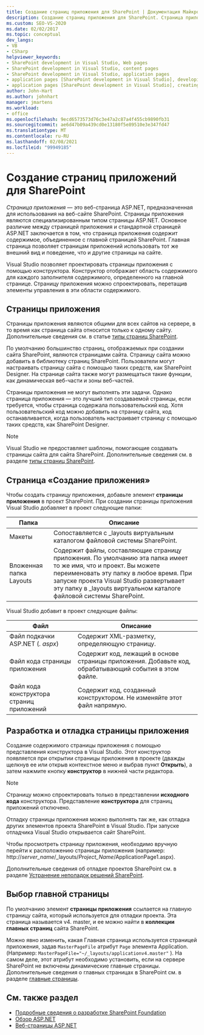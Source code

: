 ```yaml
---
title: Создание страниц приложения для SharePoint | Документация Майкрософт
description: Создание страниц приложения для SharePoint. Страница приложения — это веб-страница ASP.NET, предназначенная для использования на веб-сайте SharePoint.
ms.custom: SEO-VS-2020
ms.date: 02/02/2017
ms.topic: conceptual
dev_langs:
- VB
- CSharp
helpviewer_keywords:
- SharePoint development in Visual Studio, Web pages
- SharePoint development in Visual Studio, content pages
- SharePoint development in Visual Studio, application pages
- application pages [SharePoint development in Visual Studio], developing
- application pages [SharePoint development in Visual Studio], creating
author: John-Hart
ms.author: johnhart
manager: jmartens
ms.workload:
- office
ms.openlocfilehash: 9ecd6573573d76c3e47a2c87a4f455cb9890fb31
ms.sourcegitcommit: ae6d47b09a439cd0e13180f5e89510e3e347fd47
ms.translationtype: MT
ms.contentlocale: ru-RU
ms.lasthandoff: 02/08/2021
ms.locfileid: "99949185"
---
```

# <a name="create-application-pages-for-sharepoint"></a>Создание страниц приложений для SharePoint
  *Страница приложения* — это веб-страница ASP.NET, предназначенная для использования на веб-сайте SharePoint. Страницы приложения являются специализированным типом страницы ASP.NET. Основное различие между страницей приложения и стандартной страницей ASP.NET заключается в том, что страница приложения содержит содержимое, объединенное с главной страницей SharePoint. Главная страница позволяет страницам приложений использовать тот же внешний вид и поведение, что и другие страницы на сайте.

 Visual Studio позволяет проектировать страницы приложения с помощью конструктора. Конструктор отображает область содержимого для каждого заполнителя содержимого, определенного на главной странице. Страницу приложения можно спроектировать, перетащив элементы управления в эти области содержимого.

## <a name="application-pages"></a>Страницы приложения
 Страницы приложения являются общими для всех сайтов на сервере, в то время как страница сайта относится только к одному сайту. Дополнительные сведения см. в статье [типы страниц SharePoint](/previous-versions/office/developer/sharepoint-2010/aa979592(v=office.14)).

 По умолчанию большинство страниц, отображаемых при создании сайта SharePoint, являются страницами сайта. Страницу сайта можно добавить в библиотеку страниц SharePoint. Пользователи могут настраивать страницу сайта с помощью таких средств, как SharePoint Designer. На странице сайта также могут размещаться такие функции, как динамическая веб-части и зоны веб-частей.

 Страницы приложения не могут выполнять эти задачи. Однако страница приложения — это лучший тип создаваемой страницы, если требуется, чтобы страница содержала пользовательский код. Хотя пользовательский код можно добавить на страницу сайта, код останавливается, когда пользователь настраивает страницу с помощью таких средств, как SharePoint Designer.

> [!NOTE]
> Visual Studio не предоставляет шаблоны, помогающие создавать страницы сайта для сайта SharePoint. Дополнительные сведения см. в разделе [типы страниц SharePoint](/previous-versions/office/developer/sharepoint-2010/aa979592(v=office.14)).

## <a name="create-an-application-page"></a>Страница «Создание приложения»
 Чтобы создать страницу приложения, добавьте элемент **страницы приложения** в проект SharePoint. При создании страницы приложения Visual Studio добавляет в проект следующие папки:

|Папка|Описание|
|------------|-----------------|
|Макеты|Сопоставляется с _layouts виртуальным каталогом файловой системы SharePoint.|
|Вложенная папка Layouts|Содержит файлы, составляющие страницу приложения. По умолчанию эта папка имеет то же имя, что и проект. Вы можете переименовать эту папку в любое время. При запуске проекта Visual Studio развертывает эту папку в _layouts виртуальном каталоге файловой системы SharePoint.|

 Visual Studio добавит в проект следующие файлы:

|Файл|Описание|
|----------|-----------------|
|Файл подкачки ASP.NET (*. aspx*)|Содержит XML-разметку, определяющую страницу.|
|Файл кода страницы приложения|Содержит код, лежащий в основе страницы приложения. Добавьте код, обрабатывающий события в этом файле.|
|Файл кода конструктора страниц приложений|Содержит код, созданный конструктором. Не изменяйте этот файл напрямую.|

## <a name="design-and-debug-an-application-page"></a>Разработка и отладка страницы приложения
 Создание содержимого страницы приложения с помощью представления конструктора в Visual Studio. Этот конструктор появляется при открытии страницы приложения в проекте (дважды щелкнув ее или открыв контекстное меню и выбрав пункт **Открыть**), а затем нажмите кнопку **конструктор** в нижней части редактора.

> [!NOTE]
> Страницу можно спроектировать только в представлении **исходного кода** конструктора. Представление **конструктора** для страниц приложений отключено.

 Отладку страницы приложения можно выполнять так же, как отладка других элементов проекта SharePoint в Visual Studio. При запуске отладчика Visual Studio открывается сайт SharePoint.

 Чтобы просмотреть страницу приложения, необходимо вручную перейти к расположению страницы приложения (например: http://<em>server_name</em>/_layouts/*Project_Name*/ApplicationPage1.aspx).

 Дополнительные сведения об отладке проектов SharePoint см. в разделе [Устранение неполадок решений SharePoint](../sharepoint/troubleshooting-sharepoint-solutions.md).

## <a name="choose-a-master-page"></a>Выбор главной страницы
 По умолчанию элемент **страницы приложения** ссылается на главную страницу сайта, который используется для отладки проекта. Эта страница называется v4. master, и ее можно найти в **коллекции главных страниц** сайта SharePoint.

 Можно явно изменить, какая Главная страница используется страницей приложения, задав `MasterPageFile` атрибут `Page` элемента Application. (Например: `MasterPageFile="~/_layouts/applicationv4.master"` ). На самом деле, этот атрибут необходимо установить, если на сервере SharePoint не включены динамические главные страницы. Дополнительные сведения о главных страницах в SharePoint см. в разделе [главные страницы](/previous-versions/office/developer/sharepoint-2010/ms443795(v=office.14)).

## <a name="see-also"></a>См. также раздел
- [Подробные сведения о разработке SharePoint Foundation](/previous-versions/office/developer/sharepoint-2010/ee539092(v=office.14))
- [Обзор ASP.NET](/aspnet/overview)
- [Веб-страницы ASP.NET](/aspnet/web-pages/index)
